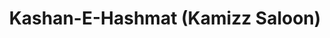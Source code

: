 ---
title: "Kashan-E-Hashmat (Kamizz Saloon)"
url: /karachi/kashan-e-hashmat-kamizz-saloon/
shop: beauty
---